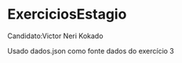 # ExerciciosEstagio

Candidato:Victor Neri Kokado

Usado dados.json como fonte dados do exercício 3

